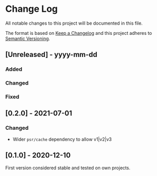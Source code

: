 
# Change Log
All notable changes to this project will be documented in this file.

The format is based on [Keep a Changelog](http://keepachangelog.com/)
and this project adheres to [Semantic Versioning](http://semver.org/).

## [Unreleased] - yyyy-mm-dd

### Added

### Changed

### Fixed

## [0.2.0] - 2021-07-01

### Changed
- Wider `psr/cache` dependency to allow v1|v2|v3

## [0.1.0] - 2020-12-10

First version considered stable and tested on own projects.
